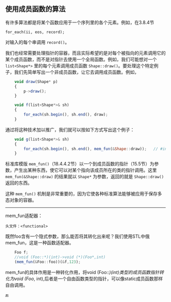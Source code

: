 ## 使用成员函数的算法

有许多算法都是将某个函数应用于一个序列里的各个元素。例如，在3.8.4节

```
for_each(ii, eos, record);
```

对输入的每个串调用 `record()`。

我们也经常需要处理指针的容器，而且实际希望的是对每个被指向的元素调用它的某个成员函数，而不是对指针去使用一个全局函数。例如，我们可能想对一个 `list<Shape*>` 里的每个元素调用成员函数 `Shape::draw()`。要处理这个特定例子，我们先简单写出一个非成员函数，让它去调用成员函数。例如，

```javascript
    void draw(Shape* p)
    {
        p->draw();
    }

    void f(list<Shape*>& sh)
    {
        for_each(sh.begin(), sh.end(), draw);
    }
```

通过将这种技术加以推广，我们就可以按如下方式写出这个例子：

```javascript
    void g(list<Shape*>& sh)
    {
        for_each(sh.begin(), sh.end(), mem_fun(&Shape::draw));   // #include <functional>
    }
```

标准库模版 `mem_fun()`（18.4.4.2节）以一个到成员函数的指针（15.5节）为参数，产生出某种东西，使它可以对某个指向该成员所在的类的指针调用。这里 `mem_fun(&Shape::draw)` 的结果就以 `Shape*` 为参数，返回的就是 `Shape::draw()` 返回的东西。

这种 `mem_fun()` 机制是非常重要的，因为它使各种标准算法能够被应用于保存多态对象的容器。



---

  
mem_fun适配器：

    头文件：<functional>

既然foo含有一个隐式参数，那么能否将其转化出来呢？我们使用STL中俄mem_fun，这是一种函数适配器。

```javascript
    Foo f;
    //void (Foo::*)(int)->void (*)(Foo*,int)
    (mem_fun(&Foo::foo))(&f,123);
```
mem_fun的具体作用是一种转化作用，将void (Foo::*)(int)类型的成员函数指针转化为void (Foo*, int),后者是一个自由函数类型的指针，可以像static成员函数那样自由调用。

🔚

